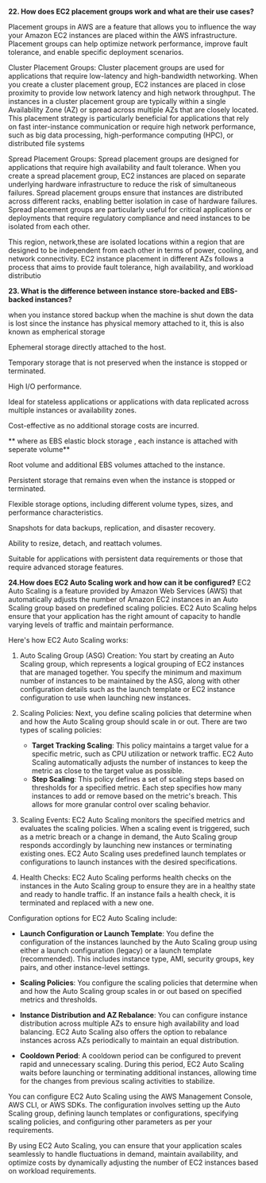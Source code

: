 
**22. How does EC2 placement groups work and what are their use cases?**

Placement groups in AWS are a feature that allows you to influence the way your Amazon EC2 instances are placed within the AWS infrastructure. Placement groups can help optimize network performance, improve fault tolerance, and enable specific deployment scenarios.

Cluster Placement Groups: Cluster placement groups are used for applications that require low-latency and high-bandwidth networking. When you create a cluster placement group, EC2 instances are placed in close proximity to provide low network latency and high network throughput. The instances in a cluster placement group are typically within a single Availability Zone (AZ) or spread across multiple AZs that are closely located. This placement strategy is particularly beneficial for applications that rely on fast inter-instance communication or require high network performance, such as big data processing, high-performance computing (HPC), or distributed file systems


Spread Placement Groups: Spread placement groups are designed for applications that require high availability and fault tolerance. When you create a spread placement group, EC2 instances are placed on separate underlying hardware infrastructure to reduce the risk of simultaneous failures. Spread placement groups ensure that instances are distributed across different racks, enabling better isolation in case of hardware failures. Spread placement groups are particularly useful for critical applications or deployments that require regulatory compliance and need instances to be isolated from each other.


This region, network,these are isolated locations within a region that are designed to be independent from each other in terms of power, cooling, and network connectivity. EC2 instance placement in different AZs follows a process that aims to provide fault tolerance, high availability, and workload distributio


**23. What is the difference between instance store-backed and EBS-backed instances?**

when you instance stored backup when the machine is shut down the data is  lost since the instance has physical memory attached to it, this is also known as empherical storage


Ephemeral storage directly attached to the host.

Temporary storage that is not preserved when the instance is stopped or terminated.

High I/O performance.

Ideal for stateless applications or applications with data replicated across multiple instances or availability zones.

Cost-effective as no additional storage costs are incurred.

**
where as EBS elastic block storage , each instance is attached with seperate volume**

Root volume and additional EBS volumes attached to the instance.

Persistent storage that remains even when the instance is stopped or terminated.

Flexible storage options, including different volume types, sizes, and performance characteristics.

Snapshots for data backups, replication, and disaster recovery.

Ability to resize, detach, and reattach volumes.

Suitable for applications with persistent data requirements or those that require advanced storage features.


**24.How does EC2 Auto Scaling work and how can it be configured?**
EC2 Auto Scaling is a feature provided by Amazon Web Services (AWS) that automatically adjusts the number of Amazon EC2 instances in an Auto Scaling group based on predefined scaling policies. EC2 Auto Scaling helps ensure that your application has the right amount of capacity to handle varying levels of traffic and maintain performance.

Here's how EC2 Auto Scaling works:

1. Auto Scaling Group (ASG) Creation: You start by creating an Auto Scaling group, which represents a logical grouping of EC2 instances that are managed together. You specify the minimum and maximum number of instances to be maintained by the ASG, along with other configuration details such as the launch template or EC2 instance configuration to use when launching new instances.

2. Scaling Policies: Next, you define scaling policies that determine when and how the Auto Scaling group should scale in or out. There are two types of scaling policies:
   - **Target Tracking Scaling**: This policy maintains a target value for a specific metric, such as CPU utilization or network traffic. EC2 Auto Scaling automatically adjusts the number of instances to keep the metric as close to the target value as possible.
   - **Step Scaling**: This policy defines a set of scaling steps based on thresholds for a specified metric. Each step specifies how many instances to add or remove based on the metric's breach. This allows for more granular control over scaling behavior.

3. Scaling Events: EC2 Auto Scaling monitors the specified metrics and evaluates the scaling policies. When a scaling event is triggered, such as a metric breach or a change in demand, the Auto Scaling group responds accordingly by launching new instances or terminating existing ones. EC2 Auto Scaling uses predefined launch templates or configurations to launch instances with the desired specifications.

4. Health Checks: EC2 Auto Scaling performs health checks on the instances in the Auto Scaling group to ensure they are in a healthy state and ready to handle traffic. If an instance fails a health check, it is terminated and replaced with a new one.

Configuration options for EC2 Auto Scaling include:

- **Launch Configuration or Launch Template**: You define the configuration of the instances launched by the Auto Scaling group using either a launch configuration (legacy) or a launch template (recommended). This includes instance type, AMI, security groups, key pairs, and other instance-level settings.

- **Scaling Policies**: You configure the scaling policies that determine when and how the Auto Scaling group scales in or out based on specified metrics and thresholds.

- **Instance Distribution and AZ Rebalance**: You can configure instance distribution across multiple AZs to ensure high availability and load balancing. EC2 Auto Scaling also offers the option to rebalance instances across AZs periodically to maintain an equal distribution.

- **Cooldown Period**: A cooldown period can be configured to prevent rapid and unnecessary scaling. During this period, EC2 Auto Scaling waits before launching or terminating additional instances, allowing time for the changes from previous scaling activities to stabilize.

You can configure EC2 Auto Scaling using the AWS Management Console, AWS CLI, or AWS SDKs. The configuration involves setting up the Auto Scaling group, defining launch templates or configurations, specifying scaling policies, and configuring other parameters as per your requirements.

By using EC2 Auto Scaling, you can ensure that your application scales seamlessly to handle fluctuations in demand, maintain availability, and optimize costs by dynamically adjusting the number of EC2 instances based on workload requirements.










